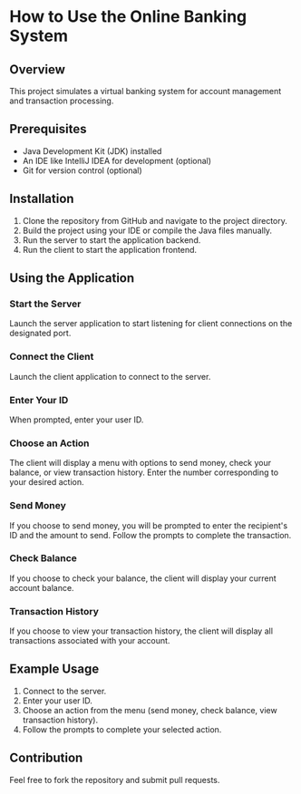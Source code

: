 # How to Use the Online Banking System

## Overview
This project simulates a virtual banking system for account management and transaction processing.

## Prerequisites
- Java Development Kit (JDK) installed
- An IDE like IntelliJ IDEA for development (optional)
- Git for version control (optional)

## Installation
1. Clone the repository from GitHub and navigate to the project directory.
2. Build the project using your IDE or compile the Java files manually.
3. Run the server to start the application backend.
4. Run the client to start the application frontend.

## Using the Application

### Start the Server
Launch the server application to start listening for client connections on the designated port.

### Connect the Client
Launch the client application to connect to the server.

### Enter Your ID
When prompted, enter your user ID.

### Choose an Action
The client will display a menu with options to send money, check your balance, or view transaction history. Enter the number corresponding to your desired action.

### Send Money
If you choose to send money, you will be prompted to enter the recipient's ID and the amount to send. Follow the prompts to complete the transaction.

### Check Balance
If you choose to check your balance, the client will display your current account balance.

### Transaction History
If you choose to view your transaction history, the client will display all transactions associated with your account.

## Example Usage
1. Connect to the server.
2. Enter your user ID.
3. Choose an action from the menu (send money, check balance, view transaction history).
4. Follow the prompts to complete your selected action.

## Contribution
Feel free to fork the repository and submit pull requests.

